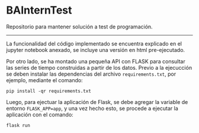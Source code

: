 # BAInternTest
Repositorio para mantener solución a test de programación.

---

La funcionalidad del código implementado se encuentra explicado en el jupyter notebook anexado, se incluye una versión
en html pre-ejecutado.  

Por otro lado, se ha montado una pequeña API con FLASK para consultar las series de tiempo construidas a partir de los 
datos. Previo a la ejecucción se deben instalar las dependencias del archivo `requirements.txt`, por ejemplo, mediante 
el comando:

```{bash}
pip install -qr requirements.txt
```

Luego, para ejectuar la aplicación de Flask, se debe agregar la variable de entorno `FLASK_APP=app`, y una vez hecho 
esto, se procede a ejecutar la aplicación con el comando:

```{bash}
flask run
```
